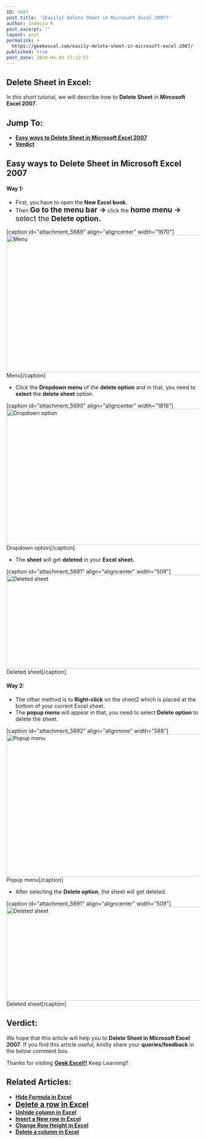 ```yaml
---
ID: 5687
post_title: '{Easily} Delete Sheet in Microsoft Excel 2007?'
author: Indhuja R
post_excerpt: ""
layout: post
permalink: >
  https://geekexcel.com/easily-delete-sheet-in-microsoft-excel-2007/
published: true
post_date: 2020-04-03 17:12:57
---
```

<h2>Delete Sheet in Excel:</h2>
In this short tutorial, we will describe how to <strong>Delete Sheet</strong> in <strong>Mircosoft Excel 2007</strong>.
<h2>Jump To:</h2>
<ul>
 	<li><a href="#1"><strong>Easy ways to Delete Sheet in Microsoft Excel 2007</strong></a></li>
 	<li><a href="#2"><strong>Verdict</strong></a></li>
</ul>
<h2 id="1">Easy ways to Delete Sheet in Microsoft Excel 2007</h2>
<h4>Way 1:</h4>
<ul>
 	<li>First, you have to open the<strong> New Excel book.</strong></li>
 	<li>Then <strong style="font-size: 19px;">Go to the menu bar →</strong> click the<strong style="font-size: 19px;"> home menu →</strong><span style="font-size: 19px;"> select the <strong>Delete option.</strong></span></li>
</ul>
[caption id="attachment_5689" align="aligncenter" width="1670"]<img class="wp-image-5689 size-full" src="https://geekexcel.com/wp-content/uploads/2020/04/Screenshot_5-7.png" alt="Menu" width="1670" height="358" /> Menu[/caption]
<ul>
 	<li>Click the <strong>Dropdown menu</strong> of the <strong>delete option</strong> and in that, you need to <strong>select</strong> the <strong>delete</strong><b> sheet </b>option.</li>
</ul>
[caption id="attachment_5690" align="aligncenter" width="1816"]<img class="wp-image-5690 size-full" src="https://geekexcel.com/wp-content/uploads/2020/04/Screenshot_4-7.png" alt="Dropdown option" width="1816" height="354" /> Dropdown option[/caption]
<ul>
 	<li>The <strong>sheet</strong> will get <strong>deleted</strong> in your <strong>Excel sheet.</strong></li>
</ul>
[caption id="attachment_5691" align="aligncenter" width="509"]<img class="wp-image-5691 size-full" src="https://geekexcel.com/wp-content/uploads/2020/04/Screenshot_6-6.png" alt="Deleted sheet" width="509" height="245" /> Deleted sheet[/caption]
<h4>Way 2:</h4>
<ul>
 	<li>The other method is to <strong>Right-click</strong> on the sheet2 which is placed at the bottom of your current Excel sheet.</li>
 	<li>The <strong>popup menu</strong> will appear in that, you need to select<strong> Delete option </strong>to delete the sheet.</li>
</ul>
[caption id="attachment_5692" align="alignnone" width="588"]<img class="wp-image-5692 size-full" src="https://geekexcel.com/wp-content/uploads/2020/04/Screenshot_1-7.png" alt="Popup menu" width="588" height="372" /> Popup menu[/caption]
<ul>
 	<li>After selecting the <strong>Delete option</strong>, the sheet will get deleted.</li>
</ul>
[caption id="attachment_5691" align="aligncenter" width="509"]<img class="wp-image-5691 size-full" src="https://geekexcel.com/wp-content/uploads/2020/04/Screenshot_6-6.png" alt="Deleted sheet" width="509" height="245" /> Deleted sheet[/caption]
<h2 id="2">Verdict:</h2>
We hope that this article will help you to <strong>Delete Sheet in Microsoft Excel 2007</strong>. If you find this article useful, kindly share your <strong>queries/feedback</strong> in the below comment box.

Thanks for visiting <strong><a href="https://geekexcel.com/">Geek Excel!!</a></strong> Keep Learning!!
<h2>Related Articles:</h2>
<ul>
 	<li><strong><a href="https://geekexcel.com/how-to-hide-formula-in-microsoft-excel-365/" rel="nofollow">Hide Formula in Excel</a></strong></li>
 	<li style="font-size: 19px;"><strong><a style="font-size: 19px; transition-property: all;" href="https://geekexcel.com/how-to-delete-a-row-easily-in-microsoft-excel-365/" rel="nofollow">Delete a row in Excel</a></strong></li>
 	<li><strong><a href="https://geekexcel.com/how-to-unhide-column-1-in-microsoft-excel-365/" rel="nofollow">Unhide column in Excel</a></strong></li>
 	<li><a href="https://geekexcel.com/how-to-insert-a-new-row-in-microsoft-excel-365/" rel="nofollow"><strong>Insert a New row in Excel</strong></a></li>
 	<li><a href="https://geekexcel.com/how-to-change-a-row-height-in-microsoft-excel-365/" rel="nofollow"><strong>Change Row Height in Excel</strong></a></li>
 	<li><strong><a href="https://geekexcel.com/how-to-delete-column-in-microsoft-excel-365/" rel="nofollow">Delete a column in Excel</a></strong></li>
</ul>
<div class="mceTemp"></div>